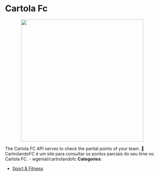 # Cartola Fc

<p align="center">
    <img width="400" src="https://raw.githubusercontent.com/awesome-apis/awesome-apis/apis/cartola-fc/logo_256x256.png" />
</p>


The Cartola FC API serves to check the partial points of your team. 🎩 CartrolandoFC é um site para consultar os pontos parciais do seu time no Cartola FC. - wgenial/cartrolandofc
**Categories**:

- [Sport & Fitness](https://github/awesome-apis/awesome-apis#sport-and-fitness)



